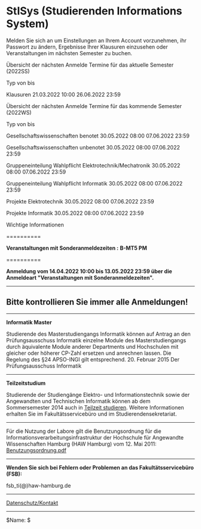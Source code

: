 StISys (Studierenden Informations System)
==========

Melden Sie sich an um Einstellungen an Ihrem Account vorzunehmen, ihr Passwort zu ändern, Ergebnisse Ihrer Klausuren einzusehen oder Veranstaltungen im nächsten Semester zu buchen.

 Übersicht der nächsten Anmelde Termine für das aktuelle Semester (2022SS)

Typ von bis

Klausuren 21.03.2022 10:00 26.06.2022 23:59

 Übersicht der nächsten Anmelde Termine für das kommende Semester (2022WS)

Typ von bis

Gesellschaftswissenschaften benotet 30.05.2022 08:00 07.06.2022 23:59

Gesellschaftswissenschaften unbenotet 30.05.2022 08:00 07.06.2022 23:59

Gruppeneinteilung Wahlpflicht Elektrotechnik/Mechatronik 30.05.2022 08:00 07.06.2022 23:59

Gruppeneinteilung Wahlpflicht Informatik 30.05.2022 08:00 07.06.2022 23:59

Projekte Elektrotechnik 30.05.2022 08:00 07.06.2022 23:59

Projekte Informatik 30.05.2022 08:00 07.06.2022 23:59

 Wichtige Informationen

==========

**Veranstaltungen mit Sonderanmeldezeiten :**
**B-MT5 PM**

==========

**Anmeldung vom 14.04.2022 10:00 bis 13.05.2022 23:59 über die Anmeldeart "Veranstaltungen mit Sonderanmeldezeiten".**

---

**Bitte kontrollieren Sie immer alle Anmeldungen!**
----------

---

**Informatik Master**

Studierende des Masterstudiengangs Informatik können auf Antrag an den Prüfungsausschuss Informatik einzelne Module des Masterstudiengangs durch äquivalente Module anderer Departments und Hochschulen mit gleicher oder höherer CP-Zahl ersetzen und anrechnen lassen. Die Regelung des §24 APSO-INGI gilt entsprechend.
20. Februar 2015
 Der Prüfungsausschuss Informatik

---

**Teilzeitstudium**

Studierende der Studiengänge Elektro- und Informationstechnik sowie der Angewandten und Technischen Informatik können ab dem Sommersemester 2014 auch in [Teilzeit studieren](http://www.haw-hamburg.de/teilzeitstudium.html). Weitere Informationen erhalten Sie im Fakultätsservicebüro und im Studierendensekretariat.

---

 Für die Nutzung der Labore gilt die Benutzungsordnung für die Informationsverarbeitungsinfrastruktur
der Hochschule für Angewandte Wissenschaften Hamburg (HAW Hamburg) vom 12. Mai 2011: [Benutzungsordnung.pdf](https://www.haw-hamburg.de/fileadmin/ITSC/PDF/Benutzerordnung.pdf)

---

**Wenden Sie sich bei Fehlern oder Problemen an das Fakultätsservicebüro (FSB):**

 fsb\_ti(@)haw-hamburg.de

---
[Datenschutz/Kontakt](/datenschutz.html)

---

$Name: $
